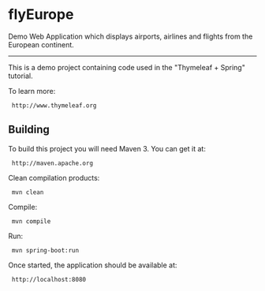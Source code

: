 # flyEurope
Demo Web Application which displays airports, airlines and flights from the European continent. 

----------------------------------------------------
 
 This is a demo project containing code used in the "Thymeleaf + Spring" tutorial.
 
 To learn more:
 
     http://www.thymeleaf.org

     
Building
--------
 
 To build this project you will need Maven 3. You can get it at:
 
     http://maven.apache.org

 Clean compilation products:
 
     mvn clean
     
 Compile:
 
     mvn compile
     
 Run:
 
     mvn spring-boot:run

 Once started, the application should be available at:
 
     http://localhost:8080

